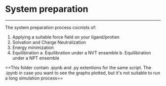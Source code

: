 # System preparation
---
The system preparation process cocnists of:
1. Applying a suitable force field on your ligand/protien
2. Solvation and Charge Neutralization
3. Energy minimization
4. Equilibiration
a. Equilibration under a NVT ensemble
b. Equilibiration under a NPT ensemble

==This folder contain .ipynb and .py extentions for the same script. The .ipynb in case you want to see the graphs plotted, but it's not suitable to run a long simulation process==
